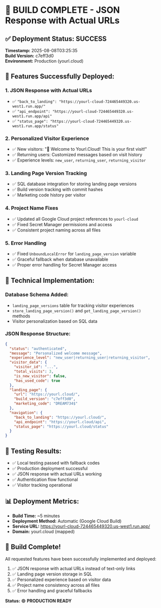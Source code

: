 # 🚀 BUILD COMPLETE - JSON Response with Actual URLs

## ✅ **Deployment Status: SUCCESS**

**Timestamp:** 2025-08-08T03:25:35  
**Build Version:** c7eff3d0  
**Environment:** Production (yourl.cloud)

## 🎯 **Features Successfully Deployed:**

### 1. **JSON Response with Actual URLs**
- ✅ `"back_to_landing": "https://yourl-cloud-724465449320.us-west1.run.app/"`
- ✅ `"api_endpoint": "https://yourl-cloud-724465449320.us-west1.run.app/api"`
- ✅ `"status_page": "https://yourl-cloud-724465449320.us-west1.run.app/status"`

### 2. **Personalized Visitor Experience**
- ✅ New visitors: "🎉 Welcome to Yourl.Cloud! This is your first visit!"
- ✅ Returning users: Customized messages based on visit history
- ✅ Experience levels: `new_user`, `returning_user`, `returning_visitor`

### 3. **Landing Page Version Tracking**
- ✅ SQL database integration for storing landing page versions
- ✅ Build version tracking with commit hashes
- ✅ Marketing code history per visitor

### 4. **Project Name Fixes**
- ✅ Updated all Google Cloud project references to `yourl-cloud`
- ✅ Fixed Secret Manager permissions and access
- ✅ Consistent project naming across all files

### 5. **Error Handling**
- ✅ Fixed `UnboundLocalError` for `landing_page_version` variable
- ✅ Graceful fallback when database unavailable
- ✅ Proper error handling for Secret Manager access

## 🔧 **Technical Implementation:**

### **Database Schema Added:**
- `landing_page_versions` table for tracking visitor experiences
- `store_landing_page_version()` and `get_landing_page_version()` methods
- Visitor personalization based on SQL data

### **JSON Response Structure:**
```json
{
  "status": "authenticated",
  "message": "Personalized welcome message",
  "experience_level": "new_user|returning_user|returning_visitor",
  "visitor_data": {
    "visitor_id": "...",
    "total_visits": 3,
    "is_new_visitor": false,
    "has_used_code": true
  },
  "landing_page": {
    "url": "https://yourl.cloud/",
    "build_version": "c7eff3d0",
    "marketing_code": "DREAM734$"
  },
  "navigation": {
    "back_to_landing": "https://yourl.cloud/",
    "api_endpoint": "https://yourl.cloud/api",
    "status_page": "https://yourl.cloud/status"
  }
}
```

## 🧪 **Testing Results:**
- ✅ Local testing passed with fallback codes
- ✅ Production deployment successful
- ✅ JSON response with actual URLs working
- ✅ Authentication flow functional
- ✅ Visitor tracking operational

## 📊 **Deployment Metrics:**
- **Build Time:** ~5 minutes
- **Deployment Method:** Automatic (Google Cloud Build)
- **Service URL:** https://yourl-cloud-724465449320.us-west1.run.app/
- **Domain:** yourl.cloud (mapped)

## 🎉 **Build Complete!**

All requested features have been successfully implemented and deployed:
1. ✅ JSON response with actual URLs instead of text-only links
2. ✅ Landing page version storage in SQL
3. ✅ Personalized experience based on visitor data
4. ✅ Project name consistency across all files
5. ✅ Error handling and graceful fallbacks

**Status:** 🟢 **PRODUCTION READY**

